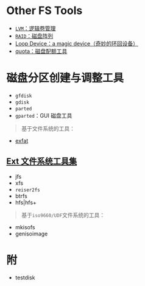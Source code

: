 <link href="../css/style.css" rel="stylesheet" type="text/css" />


# Other FS Tools

+ [`LVM`：逻辑卷管理](fs_tools/lvm.md)
+ [`RAID`：磁盘阵列](fs_tools/raid.md)
+ [Loop Device：a magic device（奇妙的环回设备）](fs_tools/loopback.md)
+ [quota：磁盘配额工具](fs_tools/quota.md)

# 磁盘分区创建与调整工具

+ `gfdisk`
+ `gdisk`
+ `parted`
+ `gparted`：GUI 磁盘工具

>  基于文件系统的工具：

+ [exfat](fs_tools/exfat_utils.md)

## [Ext 文件系统工具集](fs_tools/ext_fs_utils.md)

+ jfs
+ xfs
+ `reiser2fs`
+ btrfs
+ hfs|hfs+

> 基于`iso9660/UDF`文件系统的工具：

+ mkisofs
+ genisoimage

# 附

+ testdisk
